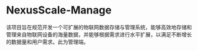 # NexusScale-Manage
该项目旨在规范开发一个可扩展的物联网数据存储与管理系统，能够高效地存储和管理来自物联网设备的海量数据，并能够根据需求进行水平扩展，以满足不断增长的数据量和用户需求。此为管理端。
